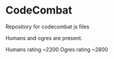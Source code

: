 CodeCombat
==========

Repository for codecombat js files

Humans and ogres are present.

Humans rating ~2200
Ogres rating ~2800
